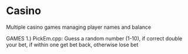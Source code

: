 # Casino

Multiple casino games managing player names and balance

GAMES
  1.) PickEm.cpp: Guess a random number (1-10), if correct double your bet, if within one get bet back, otherwise lose bet
